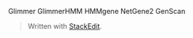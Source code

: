 Glimmer
GlimmerHMM
HMMgene
NetGene2
GenScan



> Written with [StackEdit](https://stackedit.io/).
<!--stackedit_data:
eyJoaXN0b3J5IjpbMTEwNjQ2ODUwMl19
-->